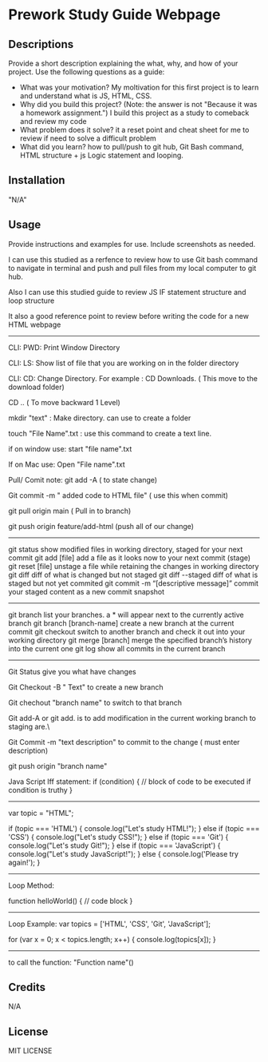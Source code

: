   # Prework Study Guide Webpage

## Descriptions

Provide a short description explaining the what, why, and how of your project. Use the following questions as a guide:

- What was your motivation?
My moltivation for this first project is to learn and understand what is JS, HTML, CSS.
- Why did you build this project? (Note: the answer is not "Because it was a homework assignment.")
I build this project as a study to comeback and review my code
- What problem does it solve?
it a reset point and cheat sheet for me to review if need to solve a difficult problem
- What did you learn?
how to pull/push to git hub, Git Bash command, HTML structure + js Logic statement and looping.


## Installation

"N/A"

## Usage

Provide instructions and examples for use. Include screenshots as needed.

I can use this studied as a rerfence to review how to use Git bash command to navigate in terminal and push and pull files from my local computer to git hub. 

Also I can use this studied guide to review JS IF statement structure and loop structure

It also a good reference point to review before writing the code for a new HTML webpage
*******************************************************************************************
CLI:
PWD: Print Window Directory

CLI:
LS: Show list of file that you are working on in the folder directory

CLI:
CD: Change Directory. For example : CD Downloads. ( This move to the download folder)

CD .. ( To move backward 1 Level)

mkdir "text" : Make directory. can use to create a folder

touch "File Name".txt : use this command to create a text line. 

if on window use: start "file name".txt

If on Mac use: Open "File name".txt

Pull/ Comit note:
git add -A ( to state change)

Git commit -m " added code to HTML file" ( use this when commit)

git pull origin main ( Pull in to branch)

git push origin feature/add-html (push all of our change)

--------
git status
show modified files in working directory, staged for your next commit
git add [file]
add a file as it looks now to your next commit (stage)
git reset [file]
unstage a file while retaining the changes in working directory
git diff
diff of what is changed but not staged
git diff --staged
diff of what is staged but not yet commited
git commit -m “[descriptive message]”
commit your staged content as a new commit snapshot

--------
git branch
list your branches. a * will appear next to the currently active branch
git branch [branch-name]
create a new branch at the current commit
git checkout
switch to another branch and check it out into your working directory
git merge [branch]
merge the specified branch’s history into the current one
git log
show all commits in the current branch

_________

Git Status give you what have changes

Git Checkout -B " Text" to create a new branch

Git chechout "branch name" to switch to that branch

Git add-A or git add. is to add modification in the current working branch to staging are.\

Git Commit -m "text description" to commit to the change ( must enter description)

git push origin "branch name"

Java Script Iff statement: 
if (condition) {
 // block of code to be executed if condition is truthy
}

*****************************************
var topic = "HTML";

if (topic === 'HTML') {
  console.log("Let's study HTML!");
} else if (topic === 'CSS') {
  console.log("Let's study CSS!");
} else if (topic === 'Git') {
  console.log("Let's study Git!");
} else if (topic === 'JavaScript') {
  console.log("Let's study JavaScript!");
} else {
  console.log('Please try again!');
}

******************************************
Loop Method:

function helloWorld() {
 // code block
}
**********************
Loop Example:
var topics = ['HTML', 'CSS', 'Git', 'JavaScript'];

for (var x = 0; x < topics.length; x++) {
 console.log(topics[x]);
}
***************************************

to call the function:
"Function name"()


## Credits

N/A

## License
MIT LICENSE
